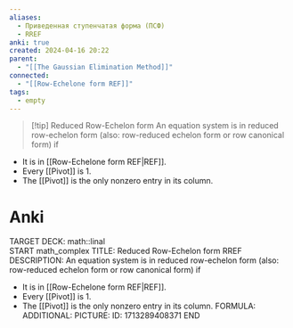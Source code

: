 ```yaml
---
aliases:
  - Приведенная ступенчатая форма (ПСФ)
  - RREF
anki: true
created: 2024-04-16 20:22
parent:
  - "[[The Gaussian Elimination Method]]"
connected:
  - "[[Row-Echelone form REF]]"
tags:
  - empty
---
```


> [!tip] Reduced Row-Echelon form
An equation system is in reduced row-echelon form (also: row-reduced echelon form or row canonical form) if
- It is in [[Row-Echelone form REF|REF]].
- Every [[Pivot]] is 1.
- The [[Pivot]]  is the only nonzero entry in its column.

# Anki
TARGET DECK: math::linal  
START
math_complex
TITLE: Reduced Row-Echelon form RREF
DESCRIPTION: An equation system is in reduced row-echelon form (also: row-reduced echelon form or row canonical form) if
- It is in [[Row-Echelone form REF|REF]].
- Every [[Pivot]] is 1.
- The [[Pivot]]  is the only nonzero entry in its column.
FORMULA: 
ADDITIONAL:
PICTURE:
ID: 1713289408371
END




